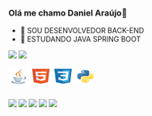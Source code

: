 ### Olá me chamo Daniel Araújo👋

- 🔭 SOU DESENVOLVEDOR BACK-END
- 🌱 ESTUDANDO JAVA SPRING BOOT

<div>
  <img height = "180em" src = "https://github-readme-stats.vercel.app/api?username=techdonne&show_icons=true&theme=merko" />
  <img height = "180em" src = "https://github-readme-stats.vercel.app/api/top-langs?username=techdonne&layout=compact&langs_count=16&show_icons=true&theme=merko" />
</div>

<div style="display: inline_block"><br>
          
  <img align="center" alt="Donne-Java" height="30" width="40" src="imgs/java.png">
  <img align="center" alt="Donne-HTML" height="30" width="40" src="https://raw.githubusercontent.com/devicons/devicon/master/icons/html5/html5-original.svg">
  <img align="center" alt="Donne-CSS" height="30" width="40" src="https://raw.githubusercontent.com/devicons/devicon/master/icons/css3/css3-original.svg">
  <img align="center" alt="Donne-Python" height="30" width="40" src="https://raw.githubusercontent.com/devicons/devicon/master/icons/python/python-original.svg">
</div>

  
  ##
 
<div> 
  <a href="https://www.youtube.com/@techdonne" target="_blank"><img src="https://img.shields.io/badge/YouTube-FF0000?style=for-the-badge&logo=youtube&logoColor=white" target="_blank"></a>
  <a href="https://www.instagram.com/techdonne" target="_blank"><img src="https://img.shields.io/badge/-Instagram-%23E4405F?style=for-the-badge&logo=instagram&logoColor=white" target="_blank"></a>
 <a href="https://discord.gg/664619846884917276" target="_blank"><img src="https://img.shields.io/badge/Discord-7289DA?style=for-the-badge&logo=discord&logoColor=white" target="_blank"></a> 
  <a href = "mailto:dannielaraujooficial@gmail.com"><img src="https://img.shields.io/badge/-Gmail-%23333?style=for-the-badge&logo=gmail&logoColor=white" target="_blank"></a>
  <a href="https://www.linkedin.com/in/daniel-da-silva-de-ara%C3%BAjo-b4339a241/" target="_blank"><img src="https://img.shields.io/badge/-LinkedIn-%230077B5?style=for-the-badge&logo=linkedin&logoColor=white" target="_blank"></a> 
  
</div>
